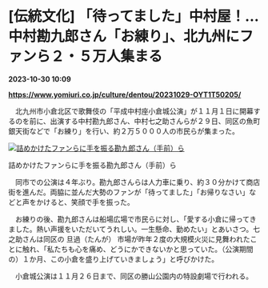 # [伝統文化] 「待ってました」中村屋！…中村勘九郎さん「お練り」、北九州にファンら２・５万人集まる

**2023-10-30 10:09**

**https://www.yomiuri.co.jp/culture/dentou/20231029-OYT1T50205/**

　北九州市小倉北区で歌舞伎の「平成中村座小倉城公演」が１１月１日に開幕するのを前に、出演する中村勘九郎さん、中村七之助さんらが２９日、同区の魚町銀天街などで「お練り」を行い、約２万５０００人の市民らが集まった。

[![詰めかけたファンらに手を振る勘九郎さん（手前）ら](https://www.yomiuri.co.jp/media/2023/10/20231029-OYT1I50149-1.jpg)](https://www.yomiuri.co.jp/pluralphoto/20231029-OYT1I50149/)

詰めかけたファンらに手を振る勘九郎さん（手前）ら

　同市での公演は４年ぶり。勘九郎さんらは人力車に乗り、約３０分かけて商店街を進んだ。両脇に並んだ大勢のファンが「待ってました」「お帰りなさい」などと声をかけると、笑顔で手を振った。

　お練りの後、勘九郎さんは船場広場で市民らに対し、「愛する小倉に帰ってきました。熱い声援をいただいてうれしい。一生懸命、勤めたい」とあいさつ。七之助さんは同区の 旦過（たんが） 市場が昨年２度の大規模火災に見舞われたことに触れ、「私たちも心を痛め、どうにかできないかと思っていた。（公演期間の）１か月、この小倉を盛り上げていきましょう」と呼びかけた。

　小倉城公演は１１月２６日まで、同区の勝山公園内の特設劇場で行われる。